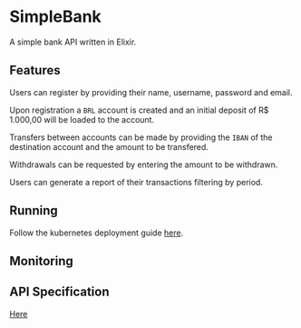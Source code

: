 # SimpleBank

A simple bank API written in Elixir.

## Features

Users can register by providing their name, username, password and email.

Upon registration a `BRL` account is created and an initial deposit of R$ 1.000,00 will be loaded to the account.

Transfers between accounts can be made by providing the `IBAN` of the destination account and the amount to be transfered.

Withdrawals can be requested by entering the amount to be withdrawn.

Users can generate a report of their transactions filtering by period.

## Running

Follow the kubernetes deployment guide [here](../blob/master/kubernetes/README.md).

## Monitoring

## API Specification

[Here](../blob/master/docs/api-spec.md)